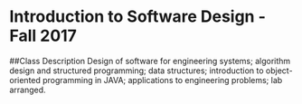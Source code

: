 # Introduction to Software Design - Fall 2017
##Class Description
Design of software for engineering systems; algorithm design and structured programming; data structures; introduction to object-oriented programming in JAVA; applications to engineering problems; lab arranged.
